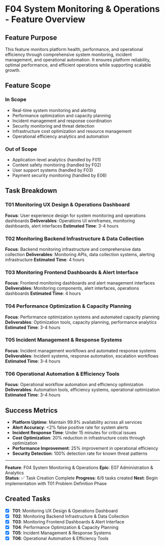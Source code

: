# F04 System Monitoring & Operations - Feature Overview

## Feature Purpose

This feature monitors platform health, performance, and operational efficiency through comprehensive system monitoring, incident management, and operational automation. It ensures platform reliability, optimal performance, and efficient operations while supporting scalable growth.

## Feature Scope

### In Scope
- Real-time system monitoring and alerting
- Performance optimization and capacity planning
- Incident management and response coordination
- Security monitoring and threat detection
- Infrastructure cost optimization and resource management
- Operational efficiency analytics and automation

### Out of Scope
- Application-level analytics (handled by F01)
- Content safety monitoring (handled by F02)
- User support systems (handled by F03)
- Payment security monitoring (handled by E06)

## Task Breakdown

### T01 Monitoring UX Design & Operations Dashboard
**Focus**: User experience design for system monitoring and operations dashboards
**Deliverables**: Operations UI wireframes, monitoring dashboards, alert interfaces
**Estimated Time**: 3-4 hours

### T02 Monitoring Backend Infrastructure & Data Collection
**Focus**: Backend monitoring infrastructure and comprehensive data collection
**Deliverables**: Monitoring APIs, data collection systems, alerting infrastructure
**Estimated Time**: 4 hours

### T03 Monitoring Frontend Dashboards & Alert Interface
**Focus**: Frontend monitoring dashboards and alert management interfaces
**Deliverables**: Monitoring components, alert interfaces, operations dashboards
**Estimated Time**: 4 hours

### T04 Performance Optimization & Capacity Planning
**Focus**: Performance optimization systems and automated capacity planning
**Deliverables**: Optimization tools, capacity planning, performance analytics
**Estimated Time**: 3-4 hours

### T05 Incident Management & Response Systems
**Focus**: Incident management workflows and automated response systems
**Deliverables**: Incident systems, response automation, escalation workflows
**Estimated Time**: 3-4 hours

### T06 Operational Automation & Efficiency Tools
**Focus**: Operational workflow automation and efficiency optimization
**Deliverables**: Automation tools, efficiency systems, operational optimization
**Estimated Time**: 3-4 hours

## Success Metrics

- **Platform Uptime**: Maintain 99.9% availability across all services
- **Alert Accuracy**: <2% false positive rate for system alerts
- **Incident Response Time**: Under 15 minutes for critical issues
- **Cost Optimization**: 20% reduction in infrastructure costs through optimization
- **Performance Improvement**: 25% improvement in operational efficiency
- **Security Detection**: 100% detection rate for known threat patterns

---

**Feature**: F04 System Monitoring & Operations
**Epic**: E07 Administration & Analytics  
**Status**: ✅ Task Creation Complete
**Progress**: 6/6 tasks created
**Next**: Begin implementation with T01 Problem Definition Phase

## Created Tasks
- [x] **T01**: Monitoring UX Design & Operations Dashboard
- [x] **T02**: Monitoring Backend Infrastructure & Data Collection
- [x] **T03**: Monitoring Frontend Dashboards & Alert Interface
- [x] **T04**: Performance Optimization & Capacity Planning
- [x] **T05**: Incident Management & Response Systems
- [x] **T06**: Operational Automation & Efficiency Tools
